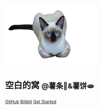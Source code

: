 <!-- markdownlint-disable first-line-h1 -->

<!-- ![logo](/_media/cat.png) -->
<img src="./_media/cat.png" alt="示例图片" width="300" height="200">

# **空白的窝** <small>@薯条🍟&薯饼🫓</small>

<!-- > 一个神奇的猫窝。

- 简单、轻便 (压缩后 ~21kB)
- 无需生成 html 文件
- 众多主题 -->

[GitHub](https://github.com/KKingwang)
[Bilibili](https://space.bilibili.com/343649302)
[Get Started](#你好)
